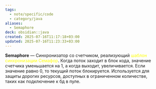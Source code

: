 ```yaml
---
tags:
  - note/specific/code
  - category/java
aliases:
  - Semaphore
deck: obsidian::java
created: 2025-07-16T11:17:18+03:00
updated: 2025-07-16T11:23:33+03:00
---
```


**Semaphore**
—
Синхронизатор со счетчиком, реализующий <font color="#ffff00">шаблон синхронизации Семафор</font>.
Когда поток заходит в блок кода, значение счетчика уменьшается на 1, а когда выходит, увеличивается. Если значение равно 0, то текущий поток блокируется.
Используется для защиты дорогих ресурсов, доступных в ограниченном количестве, таких как подключение к бд в пуле.
